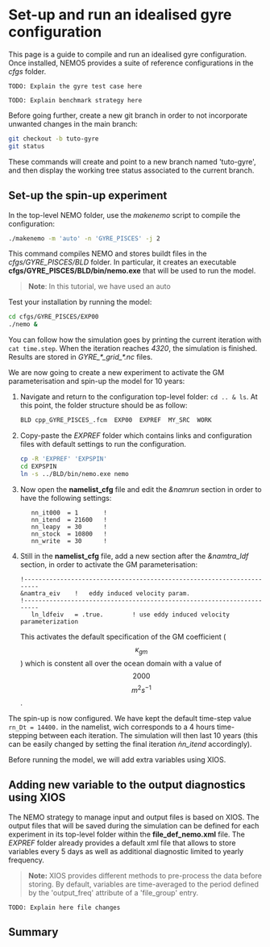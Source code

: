 # Set-up and run an idealised gyre configuration

This page is a guide to compile and run an idealised gyre configuration. 
Once installed, NEMO5 provides a suite of reference configurations in the _cfgs_ folder.

```
TODO: Explain the gyre test case here
```

```
TODO: Explain benchmark strategy here
```

Before going further, create a new git branch in order to not incorporate unwanted changes in the main branch:
```bash
git checkout -b tuto-gyre
git status
```
These commands will create and point to a new branch named 'tuto-gyre', and then display the working tree status associated to the current branch.

## Set-up the spin-up experiment

In the top-level NEMO folder, use the *makenemo* script to compile the configuration:
```bash
./makenemo -m 'auto' -n 'GYRE_PISCES' -j 2
```
This command compiles NEMO and stores buildt files in the *cfgs/GYRE_PISCES/BLD* folder. 
In particular, it creates an executable **cfgs/GYRE_PISCES/BLD/bin/nemo.exe** that will be used to run the model.

> **Note**: In this tutorial, we have used an auto

Test your installation by running the model:
```bash
cd cfgs/GYRE_PISCES/EXP00
./nemo &
```
You can follow how the simulation goes by printing the current iteration with `cat time.step`. 
When the iteration reaches _4320_, the simulation is finished. 
Results are stored in _GYRE\_\*\_grid\_\*.nc_ files.

We are now going to create a new experiment to activate the GM parameterisation and spin-up the model for 10 years:
1. Navigate and return to the configuration top-level folder: `cd .. & ls`. At this point, the folder structure should be as follow:
    ```bash
    BLD cpp_GYRE_PISCES_.fcm  EXP00  EXPREF  MY_SRC  WORK
    ```
2. Copy-paste the _EXPREF_ folder which contains links and configuration files with default settings to run the configuration.
    ```bash
    cp -R 'EXPREF' 'EXPSPIN'
    cd EXPSPIN
    ln -s ../BLD/bin/nemo.exe nemo
    ``` 
3. Now open the **namelist_cfg** file and edit the _&namrun_ section in order to have the following settings:
    ```vi
       nn_it000  = 1       !
       nn_itend  = 21600   !
       nn_leapy  = 30      !
       nn_stock  = 10800   !
       nn_write  = 30      !
    ```
4.  Still in the **namelist_cfg** file, add a new section after the _&namtra_ldf_ section, in order to activate the GM parameterisation:
    ```
    !-----------------------------------------------------------------------
    &namtra_eiv    !   eddy induced velocity param.                     
    !-----------------------------------------------------------------------
       ln_ldfeiv   = .true.        ! use eddy induced velocity parameterization
    ```
    This activates the default specification of the GM coefficient ($$\kappa_{gm}$$) which is constent all over the ocean domain with a value of $$2 000$$ $$m^2 s^{-1}$$.

The spin-up is now configured. We have kept the default time-step value `rn_Dt = 14400.` in the namelist, wich corresponds to a 4 hours time-stepping between each iteration.
The simulation will then last 10 years (this can be easily changed by setting the final iteration _ǹn_itend_ accordingly).

Before running the model, we will add extra variables using XIOS.

## Adding new variable to the output diagnostics using XIOS

The NEMO strategy to manage input and output files is based on XIOS.
The output files that will be saved during the simulation can be defined for each experiment in its top-level folder within the **file_def_nemo.xml** file.
The _EXPREF_ folder already provides a default xml file that allows to store variables every 5 days as well as additional diagnostic limited to yearly frequency. 

> **Note:** XIOS provides different methods to pre-process the data before storing. By default, variables are time-averaged to the period defined by the 'output_freq' attribute of a 'file_group' entry.

```
TODO: Explain here file changes
```

## Summary

